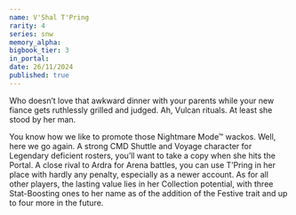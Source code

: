 ```yaml
---
name: V'Shal T'Pring
rarity: 4
series: snw
memory_alpha:
bigbook_tier: 3
in_portal:
date: 26/11/2024
published: true
---
```


Who doesn’t love that awkward dinner with your parents while your new fiance gets ruthlessly grilled and judged. Ah, Vulcan rituals. At least she stood by her man. 

You know how we like to promote those Nightmare Mode™ wackos. Well, here we go again. A strong CMD Shuttle and Voyage character for Legendary deficient rosters, you’ll want to take a copy when she hits the Portal. A close rival to Ardra for Arena battles, you can use T’Pring in her place with hardly any penalty, especially as a newer account. As for all other players, the lasting value lies in her Collection potential, with three Stat-Boosting ones to her name as of the addition of the Festive trait and up to four more in the future.
